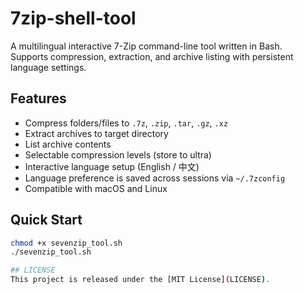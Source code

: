 # 7zip-shell-tool

A multilingual interactive 7-Zip command-line tool written in Bash.  
Supports compression, extraction, and archive listing with persistent language settings.

## Features

- Compress folders/files to `.7z`, `.zip`, `.tar`, `.gz`, `.xz`
- Extract archives to target directory
- List archive contents
- Selectable compression levels (store to ultra)
- Interactive language setup (English / 中文)
- Language preference is saved across sessions via `~/.7zconfig`
- Compatible with macOS and Linux

## Quick Start

```bash
chmod +x sevenzip_tool.sh
./sevenzip_tool.sh

## LICENSE
This project is released under the [MIT License](LICENSE).
